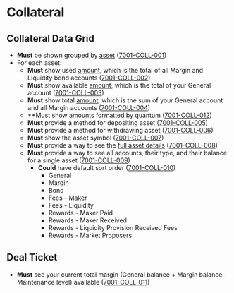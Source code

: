 # Collateral

## Collateral Data Grid

- **Must** be shown grouped by [asset](9001-DATA-data_display.md#asset-balances) (<a name="7001-COLL-001" href="#7001-COLL-001">7001-COLL-001</a>)
- For each asset:
  - **Must** show used [amount](9001-DATA-data_display.md#asset-balances), which is the total of all Margin and Liquidity bond accounts (<a name="7001-COLL-002" href="#7001-COLL-002">7001-COLL-002</a>)
  - **Must** show available [amount](9001-DATA-data_display.md#asset-balances), which is the total of your General account (<a name="7001-COLL-003" href="#7001-COLL-003">7001-COLL-003</a>)
  - **Must** show total [amount](9001-DATA-data_display.md#asset-balances), which is the sum of your General account and all Margin accounts (<a name="7001-COLL-004" href="#7001-COLL-004">7001-COLL-004</a>)
  - \*\*Must show amounts formatted by quantum (<a name="7001-COLL-012" href="#7001-COLL-012">7001-COLL-012</a>)
  - **Must** provide a method for depositing asset (<a name="7001-COLL-005" href="#7001-COLL-005">7001-COLL-005</a>)
  - **Must** provide a method for withdrawing asset (<a name="7001-COLL-006" href="#7001-COLL-006">7001-COLL-006</a>)
  - **Must** show the asset symbol (<a name="7001-COLL-007" href="#7001-COLL-007">7001-COLL-007</a>)
  - **Must** provide a way to see the [full asset details](6501-ASSE-assets.md) (<a name="7001-COLL-008" href="#7001-COLL-008">7001-COLL-008</a>)
  - **Must** provide a way to see all accounts, their type, and their balance for a single asset (<a name="7001-COLL-009" href="#7001-COLL-009">7001-COLL-009</a>)
    - **Could** have default sort order (<a name="7001-COLL-010" href="#7001-COLL-010">7001-COLL-010</a>)
      - General
      - Margin
      - Bond
      - Fees - Maker
      - Fees - Liquidity
      - Rewards - Maker Paid
      - Rewards - Maker Received
      - Rewards - Liquidity Provision Received Fees
      - Rewards - Market Proposers

## Deal Ticket

- **Must** see your current total margin (General balance + Margin balance - Maintenance level) available (<a name="7001-COLL-011" href="#7001-COLL-011">7001-COLL-011</a>)
